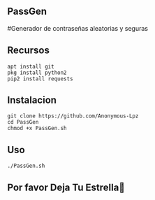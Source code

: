 ## PassGen
#Generador de contraseñas aleatorias y seguras
## Recursos
```
apt install git
pkg install python2
pip2 install requests
```



## Instalacion
```
git clone https://github.com/Anonymous-Lpz
cd PassGen
chmod +x PassGen.sh
```


## Uso
```
./PassGen.sh
```


## Por favor Deja Tu Estrella🌟
